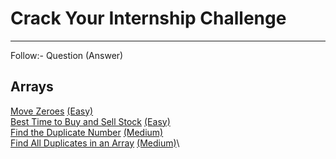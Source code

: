 # Crack Your Internship Challenge
---

Follow:- Question (Answer)

## Arrays
[Move Zeroes](https://leetcode.com/problems/move-zeroes/description/) [(Easy)](/Arrays/Move%20Zeroes(Easy).txt)\
[Best Time to Buy and Sell Stock](https://leetcode.com/problems/move-zeroes/description/) [(Easy)](/Arrays/Best%20Time%20to%20Buy%20and%20Sell%20Stock(Easy).txt)\
[Find the Duplicate Number](https://leetcode.com/problems/find-the-duplicate-number/description/) [(Medium)]()\
[Find All Duplicates in an Array](https://leetcode.com/problems/find-the-duplicate-number/description/) [(Medium)]()\